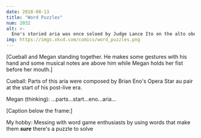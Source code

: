 ```yaml
---
date: 2018-08-13
title: "Word Puzzles"
num: 2032
alt: >-
  Eno's storied aria was once soloed by Judge Lance Ito on the alto oboe at Ohio's AirAsia Arena.
img: https://imgs.xkcd.com/comics/word_puzzles.png
---
```

[Cueball and Megan standing together. He makes some gestures with his hand and some musical notes are above him while Megan holds her fist before her mouth.]

Cueball: Parts of this aria were composed by Brian Eno's Opera Star au pair at the start of his post-live era.

Megan (thinking): ...parts...start...eno...aria...

[Caption below the frame:]

My hobby: Messing with word game enthusiasts by using words that make them ***sure*** there's a puzzle to solve